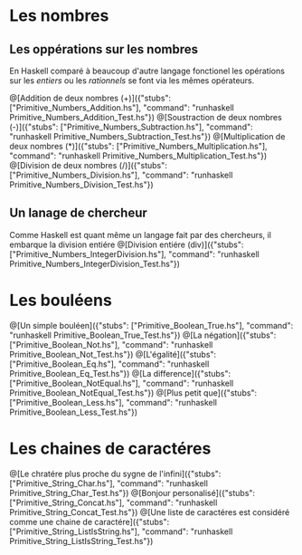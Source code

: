 # Les nombres
## Les oppérations sur les nombres
En Haskell comparé à beaucoup d'autre langage fonctionel les opérations sur les *entiers* ou les *rationnels* se font via les mêmes opérateurs.

@[Addition de deux nombres (+)]({"stubs": ["Primitive_Numbers_Addition.hs"], "command": "runhaskell Primitive_Numbers_Addition_Test.hs"})
@[Soustraction de deux nombres (-)]({"stubs": ["Primitive_Numbers_Subtraction.hs"], "command": "runhaskell Primitive_Numbers_Subtraction_Test.hs"})
@[Multiplication de deux nombres (*)]({"stubs": ["Primitive_Numbers_Multiplication.hs"], "command": "runhaskell Primitive_Numbers_Multiplication_Test.hs"})
@[Division de deux nombres (/)]({"stubs": ["Primitive_Numbers_Division.hs"], "command": "runhaskell Primitive_Numbers_Division_Test.hs"})

## Un lanage de chercheur
Comme Haskell est quant même un langage fait par des chercheurs, il embarque la division entiére
@[Division entiére (div)]({"stubs": ["Primitive_Numbers_IntegerDivision.hs"], "command": "runhaskell Primitive_Numbers_IntegerDivision_Test.hs"})

# Les bouléens
@[Un simple bouléen]({"stubs": ["Primitive_Boolean_True.hs"], "command": "runhaskell Primitive_Boolean_True_Test.hs"})
@[La négation]({"stubs": ["Primitive_Boolean_Not.hs"], "command": "runhaskell Primitive_Boolean_Not_Test.hs"})
@[L'égalité]({"stubs": ["Primitive_Boolean_Eq.hs"], "command": "runhaskell Primitive_Boolean_Eq_Test.hs"})
@[La difference]({"stubs": ["Primitive_Boolean_NotEqual.hs"], "command": "runhaskell Primitive_Boolean_NotEqual_Test.hs"})
@[Plus petit que]({"stubs": ["Primitive_Boolean_Less.hs"], "command": "runhaskell Primitive_Boolean_Less_Test.hs"})

# Les chaines de caractéres
@[Le chratére plus proche du sygne de l'infini]({"stubs": ["Primitive_String_Char.hs"], "command": "runhaskell Primitive_String_Char_Test.hs"})
@[Bonjour personalisé]({"stubs": ["Primitive_String_Concat.hs"], "command": "runhaskell Primitive_String_Concat_Test.hs"})
@[Une liste de caractéres est considéré comme une chaine de caractére]({"stubs": ["Primitive_String_ListIsString.hs"], "command": "runhaskell Primitive_String_ListIsString_Test.hs"})
